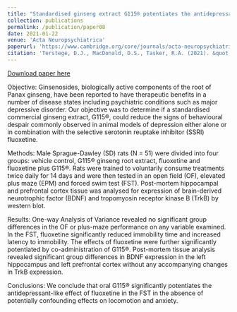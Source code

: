 ```yaml
---
title: "Standardised ginseng extract G115® potentiates the antidepressant-like properties of fluoxetine in the forced swim test."
collection: publications
permalink: /publication/paper08
date: 2021-01-22
venue: 'Acta Neuropsychiatrica'
paperurl: 'https://www.cambridge.org/core/journals/acta-neuropsychiatrica/article/abs/standardised-ginseng-extract-g115-potentiates-the-antidepressantlike-properties-of-fluoxetine-in-the-forced-swim-test/67CB33F71AE7B0F512BAB4F2DF32F55E#article'
citation: 'Terstege, D.J., MacDonald, D.S., Tasker, R.A. (2021). &quot;Standardised ginseng extract G115® potentiates the antidepressant-like properties of fluoxetine in the forced swim test.&quot; <i>Acta Neuropsychiatrica</i>. 33(3).'
---
```


[Download paper here](http://dterstege.github.io/files/paper08.pdf)

Objective:
Ginsenosides, biologically active components of the root of Panax ginseng, have been reported to have therapeutic benefits in a number of disease states including psychiatric conditions such as major depressive disorder. Our objective was to determine if a standardised commercial ginseng extract, G115®, could reduce the signs of behavioural despair commonly observed in animal models of depression either alone or in combination with the selective serotonin reuptake inhibitor (SSRI) fluoxetine.

Methods:
Male Sprague-Dawley (SD) rats (N = 51) were divided into four groups: vehicle control, G115® ginseng root extract, fluoxetine and fluoxetine plus G115®. Rats were trained to voluntarily consume treatments twice daily for 14 days and were then tested in an open field (OF), elevated plus maze (EPM) and forced swim test (FST). Post-mortem hippocampal and prefrontal cortex tissue was analysed for expression of brain-derived neurotrophic factor (BDNF) and tropomyosin receptor kinase B (TrkB) by western blot.

Results:
One-way Analysis of Variance revealed no significant group differences in the OF or plus-maze performance on any variable examined. In the FST, fluoxetine significantly reduced immobility time and increased latency to immobility. The effects of fluoxetine were further significantly potentiated by co-administration of G115®. Post-mortem tissue analysis revealed significant group differences in BDNF expression in the left hippocampus and left prefrontal cortex without any accompanying changes in TrkB expression.

Conclusions:
We conclude that oral G115® significantly potentiates the antidepressant-like effect of fluoxetine in the FST in the absence of potentially confounding effects on locomotion and anxiety.

